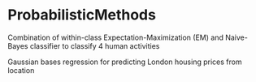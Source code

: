 # ProbabilisticMethods
Combination of within-class Expectation-Maximization (EM) and Naive-Bayes classifier to classify 4 human activities

Gaussian bases regression for predicting London housing prices from location
